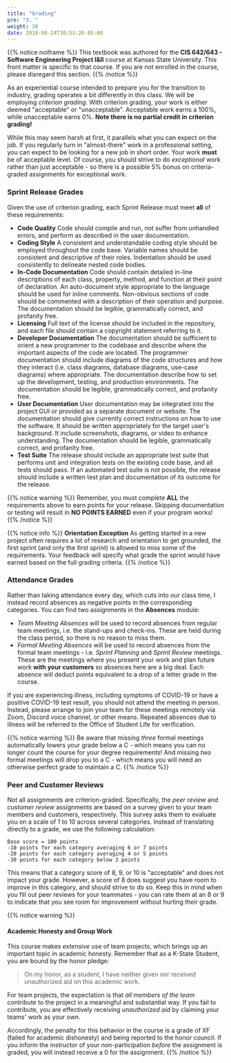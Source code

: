 ```yaml
---
title: "Grading"
pre: "3. "
weight: 30
date: 2018-08-24T10:53:26-05:00
---
```


{{% notice noiframe %}}
This textbook was authored for the **CIS 642/643 - Software Engineering Project I&II** course at Kansas State University.  This front matter is specific to that course.  If you are not enrolled in the course, please disregard this section.
{{% /notice %}}

As an experiential course intended to prepare you for the transition to industry, grading operates a bit differently in this class.  We will be employing _criterion grading_.  With criterion grading, your work is either deemed "acceptable" or "unacceptable".  Acceptable work earns a 100%, while unacceptable earns 0%.  **Note there is no partial credit in criterion grading!** 

While this may seem harsh at first, it parallels what you can expect on the job.  If you regularly turn in "almost-there" work in a professional setting, you can expect to be looking for a new job in short order.  Your work **must** be of acceptable level.  Of course, you should strive to do _exceptional_ work rather than just acceptable - so there is a possible 5% bonus on criteria-graded assignments for exceptional work.

### Sprint Release Grades
Given the use of criterion grading, each Sprint Release must meet **all** of these requirements:
* __Code Quality__ Code should compile and run, not suffer from unhandled errors, and perform as described in the user documentation.
* __Coding Style__ A consistent and understandable coding style should be employed throughout the code base.  Variable names should be consistent and descriptive of their roles. Indentation should be used consistently to delineate nested code bodies.
* __In-Code Documentation__ Code should contain detailed in-line descriptions of each class, property, method, and function at their point of declaration. An auto-document style appropriate to the language should be used for inline comments. Non-obvious sections of code should be commented with a description of their operation and purpose. The documentation should be legible, grammatically correct, and profanity free.
* __Licensing__ Full text of the license should be included in the repository, and each file should contain a copyright statement referring to it.
* __Developer Documentation__ The documentation should be sufficient to orient a new programmer to the codebase and describe where the important aspects of the code are located.  The programmer documentation should include diagrams of the code structures and how they interact (i.e. class diagrams, database diagrams, use-case diagrams) where appropriate. The documentation describe how to set up the development, testing, and production environments.  The documentation should be legible, grammatically correct, and profanity free.
* __User Documentation__ User documentation may be integrated into the project GUI or provided as a separate document or website. The documentation should give currently correct instructions on how to use the software. It should be written appropriately for the target user's background. It include screenshots, diagrams, or video to enhance understanding. The documentation should be legible, grammatically correct, and profanity free.
* __Test Suite__ The release should include an appropriate test suite that performs unit and integration tests on the existing code base, and all tests should pass. If an automated test suite is not possible, the release should include a written test plan and documentation of its outcome for the release.

{{% notice warning %}}
Remember, you must complete **ALL** the requirements above to earn points for your release.  Skipping documentation or testing will result in **NO POINTS EARNED** even if your program works!
{{% /notice %}}

{{% notice info %}}
**Orientation Exception** As getting started in a new project often requires a lot of research and orientation to get grounded, the first sprint (and only the first sprint) is allowed to miss some of the requirements. Your feedback will specify what grade the sprint _would_ have earned based on the full grading criteria.
{{% /notice %}}

### Attendance Grades
Rather than taking attendance every day, which cuts into our class time, I instead record absences as negative points in the corresponding categories.  You can find two assignments in the **Absences** module: 
* _Team Meeting Absences_ will be used to record absences from regular team meetings, i.e. the stand-ups and check-ins.  These are held during the class period, so there is no reason to miss them.
* _Formal Meeting Absences_ will be used to record absences from the formal team meetings - i.e. _Sprint Planning_ and _Sprint Review_ meetings.  These are the meetings where you present your work and plan future work **with your customers** so absences here are a big deal.  Each absence will deduct points equivalent to a drop of a letter grade in the course.  

If you are experiencing illness, including symptoms of COVID-19 or have a positive COVID-19 test result, you should not attend the meeting in person. Instead, please arrange to join your team for these meetings remotely via Zoom, Discord voice channel, or other means.  Repeated absences due to illness will be referred to the Office of Student Life for verification.

{{% notice warning %}}
Be aware that missing _three_ formal meetings automatically lowers your grade below a C - which means you can no longer count the course for your degree requirements!  And missing _two_ formal meetings will drop you to a C - which means you will need an otherwise perfect grade to maintain a C. 
{{% /notice %}}

### Peer and Customer Reviews
Not all assignments are criterion-graded.  Specifically, the _peer review_ and _customer review_ assignments are based on a survey given to your team members and customers, respectively.  This survey asks them to evaluate you on a scale of 1 to 10 across several categories.  Instead of translating directly to a grade, we use the following calculation:

```
Base score = 100 points
-10 points for each category averaging 6 or 7 points
-20 points for each category averaging 4 or 5 points
-30 points for each category below 3 points
```

This means that a category score of 8, 9, or 10 is "acceptable" and does not impact your grade.  However, a score of 8 does suggest you have room to improve in this category, and should strive to do so.  Keep this in mind when you fill out peer reviews for your teammates - you can rate them at an 8 or 9 to indicate that you see room for improvement without hurting their grade.

{{% notice warning %}}
#### Academic Honesty and Group Work

This course makes _extensive_ use of team projects, which brings up an important topic in academic honesty. Remember that as a K-State Student, you are bound by the honor pledge:

> On my honor, as a student, I have neither given nor received unauthorized aid on this academic work.

For team projects, the expectation is that _all members of the team_ contribute to the project in a meaningful and substantial way. If you fail to contribute, you are effectively receiving _unauthorized aid_ by claiming your teams' work as your own.  

Accordingly, the penalty for this behavior in the course is a grade of XF (failed for academic dishonesty) and being reported to the honor council. If you inform the instructor of your non-participation _before_ the assignment is graded, you will instead receive a 0 for the assignment.
{{% /notice %}}